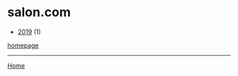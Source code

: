 # salon.com

  * [2019](./salon-com-2019.md) (1)

[homepage](https://www.salon.com/)

----

[Home](../index.md)
